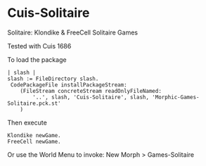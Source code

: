 Cuis-Solitaire
==========

Solitaire:  Klondike & FreeCell Solitaire Games

Tested with Cuis 1686


To load the package

    | slash |
    slash := FileDirectory slash.
     CodePackageFile installPackageStream:
        (FileStream concreteStream readOnlyFileNamed:
            '..', slash, 'Cuis-Solitaire', slash, 'Morphic-Games-Solitaire.pck.st'
        )

Then execute

    Klondike newGame.
    FreeCell newGame.

Or use the World Menu to invoke:  New Morph > Games-Solitaire
